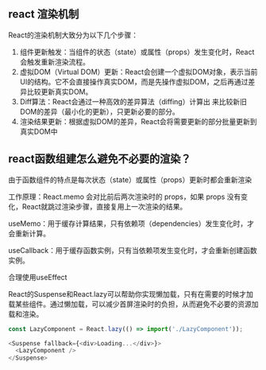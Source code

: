 ## react 渲染机制

React的渲染机制大致分为以下几个步骤：

1. 组件更新触发：当组件的状态（state）或属性（props）发生变化时，React会触发重新渲染流程。
2. 虚拟DOM（Virtual DOM）更新：React会创建一个虚拟DOM对象，表示当前UI的结构。它不会直接操作真实DOM，而是先操作虚拟DOM，之后再通过差异比较更新真实DOM。
3. Diff算法：React会通过一种高效的差异算法（diffing）计算出 来比较新旧DOM的差异（最小化的更新），只更新必要的部分。
4. 渲染结果更新：根据虚拟DOM的差异，React会将需要更新的部分批量更新到真实DOM中


## react函数组建怎么避免不必要的渲染？


由于函数组件的特点是每次状态（state）或属性（props）更新时都会重新渲染

工作原理：React.memo 会对比前后两次渲染时的 props，如果 props 没有变化，React就跳过渲染步骤，直接复用上一次渲染的结果。

useMemo：用于缓存计算结果，只有依赖项（dependencies）发生变化时，才会重新计算。

useCallback：用于缓存函数实例，只有当依赖项发生变化时，才会重新创建函数实例。


合理使用useEffect


React的Suspense和React.lazy可以帮助你实现懒加载，只有在需要的时候才加载某些组件。通过懒加载，可以减少首屏渲染时的负担，从而避免不必要的资源加载和渲染。

```js
const LazyComponent = React.lazy(() => import('./LazyComponent'));

<Suspense fallback={<div>Loading...</div>}>
  <LazyComponent />
</Suspense>
```


